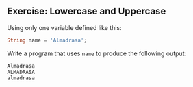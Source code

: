 
## Exercise: Lowercase and Uppercase

Using only one variable defined like this:

```dart
String name = 'Almadrasa';
```

Write a program that uses `name` to produce the following output:

```
Almadrasa
ALMADRASA
almadrasa
```
